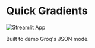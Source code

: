 # Quick Gradients
[![Streamlit App](https://static.streamlit.io/badges/streamlit_badge_black_white.svg)](https://quick-gradients.streamlit.app/)

Built to demo Groq's JSON mode.
